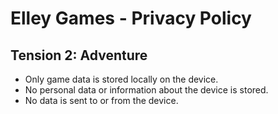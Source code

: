# Elley Games - Privacy Policy

## Tension 2: Adventure
* Only game data is stored locally on the device.
* No personal data or information about the device is stored.
* No data is sent to or from the device.
